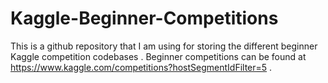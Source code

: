 # Kaggle-Beginner-Competitions
This is a github repository that I am using for storing the different beginner Kaggle competition codebases . Beginner competitions can be found at https://www.kaggle.com/competitions?hostSegmentIdFilter=5 .
